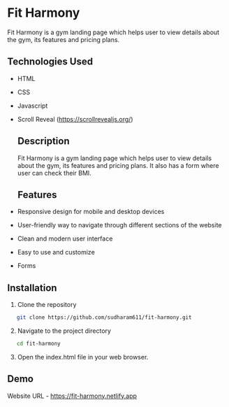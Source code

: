 # Fit Harmony
Fit Harmony is a gym landing page which helps user to view details about the gym, its features and pricing plans.

## Technologies Used
- HTML
- CSS
- Javascript
- Scroll Reveal (https://scrollrevealjs.org/)

  ## Description
  Fit Harmony is a gym landing page which helps user to view details about the gym, its features and pricing plans. It also has a form where user can check their BMI.

  ## Features

- Responsive design for mobile and desktop devices
- User-friendly way to navigate through different sections of the website
- Clean and modern user interface
- Easy to use and customize
- Forms

## Installation

1. Clone the repository
```bash
   git clone https://github.com/sudharam611/fit-harmony.git
```

2. Navigate to the project directory
```bash
   cd fit-harmony
```

3. Open the index.html file in your web browser.

## Demo

Website URL - https://fit-harmony.netlify.app
